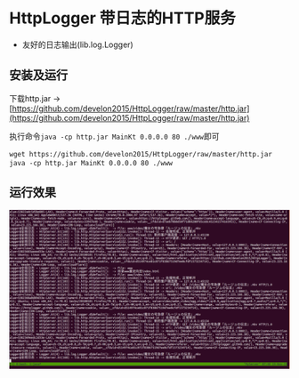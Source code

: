 HttpLogger 带日志的HTTP服务
===

* 友好的日志输出(lib.log.Logger)


安装及运行
---

下载http.jar -> [https://github.com/develon2015/HttpLogger/raw/master/http.jar](https://github.com/develon2015/HttpLogger/raw/master/http.jar)

执行命令`java -cp http.jar MainKt 0.0.0.0 80 ./www`即可

```shell script
wget https://github.com/develon2015/HttpLogger/raw/master/http.jar
java -cp http.jar MainKt 0.0.0.0 80 ./www
```

运行效果
---

![](https://raw.githubusercontent.com/develon2015/HttpLogger/master/httplogger.png)

